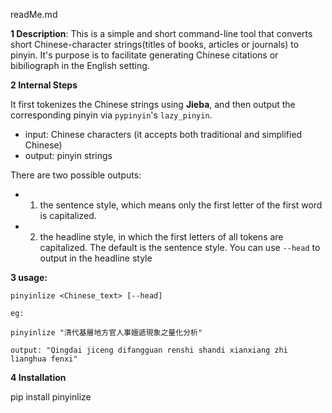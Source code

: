 readMe.md

**1 Description**: 
This is a simple and short command-line tool that converts short Chinese-character strings(titles of books, articles or journals) to pinyin. It's purpose is to facilitate generating Chinese citations or bibiliograph in the English setting. 

**2 Internal Steps** 

It first tokenizes the Chinese strings using **Jieba**, and then output the corresponding pinyin via `pypinyin`'s `lazy_pinyin`.

 - input: Chinese characters (it accepts both traditional and simplified Chinese)
 - output: pinyin strings

There are two possible outputs:  

- 1. the sentence style, which means only the first letter of the first word is capitalized. 
- 2. the headline style, in which the first letters of all tokens are capitalized. The default is the sentence style. You can use `--head` to output in the headline style


**3 usage:** 
        
    pinyinlize <Chinese_text> [--head]

    eg: 

    pinyinlize "清代基層地方官人事嬗遞現象之量化分析"  

    output: "Qingdai jiceng difangguan renshi shandi xianxiang zhi lianghua fenxi"

    
**4 Installation** 

pip install pinyinlize
